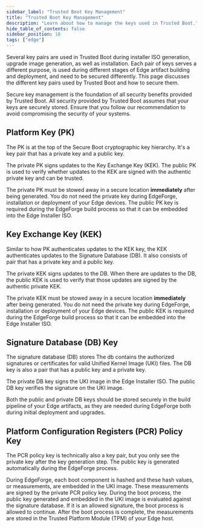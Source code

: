 ```yaml
---
sidebar_label: "Trusted Boot Key Management"
title: "Trusted Boot Key Management"
description: "Learn about how to manage the keys used in Trusted Boot."
hide_table_of_contents: false
sidebar_position: 10
tags: ["edge"]
---
```


Several key pairs are used in Trusted Boot during installer ISO generation, upgrade image generation, as well as
installation. Each pair of keys serves a different purpose, is used during different stages of Edge artifact building
and deployment, and need to be secured differently. This page discusses the different key pairs used by Trusted Boot and
how to secure them.

Secure key management is the foundation of all security benefits provided by Trusted Boot. All security provided by
Trusted Boot assumes that your keys are securely stored. Ensure that you follow our recommendation to avoid compromising
the security of your systems.

## Platform Key (PK)

The PK is at the top of the Secure Boot cryptographic key hierarchy. It's a key pair that has a private key and a public
key.

The private PK signs updates to the Key Exchange Key (KEK). The public PK is used to verify whether updates to the KEK
are signed with the authentic private key and can be trusted.

The private PK must be stowed away in a secure location **immediately** after being generated. You do not need the
private key during EdgeForge, installation or deployment of your Edge devices. The public PK key is required during the
EdgeForge build process so that it can be embedded into the Edge Installer ISO.

## Key Exchange Key (KEK)

Similar to how PK authenticates updates to the KEK key, the KEK authenticates updates to the Signature Database (DB). It
also consists of pair that has a private key and a public key.

The private KEK signs updates to the DB. When there are updates to the DB, the public KEK is used to verify that those
updates are signed by the authentic private KEK.

The private KEK must be stowed away in a secure location **immediately** after being generated. You do not need the
private key during EdgeForge, installation or deployment of your Edge devices. The public KEK is required during the
EdgeForge build process so that it can be embedded into the Edge Installer ISO.

## Signature Database (DB) Key

The signature database (DB) stores The db contains the authorized signatures or certificates for valid Unified Kernel
Image (UKI) files. The DB key is also a pair that has a public key and a private key.

The private DB key signs the UKI image in the Edge Installer ISO. The public DB key verifies the signature on the UKI
image.

Both the public and private DB keys should be stored securely in the build pipeline of your Edge artifacts, as they are
needed during EdgeForge both during initial deployment and upgrades.

## Platform Configuration Registers (PCR) Policy Key

The PCR policy key is technically also a key pair, but you only see the private key after the key generation step. The
public key is generated automatically during the EdgeForge process.

During EdgeForge, each boot component is hashed and these hash values, or measurements, are embedded in the UKI image.
These measurements are signed by the private PCR policy key. During the boot process, the public key generated and
embedded in the UKI image is evaluated against the signature database. If it is an allowed signature, the boot process
is allowed to continue. After the boot process is complete, the measurements are stored in the Trusted Platform Module
(TPM) of your Edge host.
